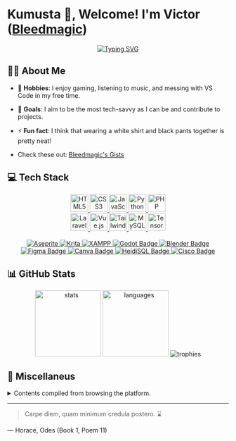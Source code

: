 # Kumusta 👋, Welcome! I'm Victor ([Bleedmagic][steam])

[steam]: https://steamcommunity.com/profiles/76561198444268546

<!-- 👀  -->

<p align="center">
  <a href="https://microsoftgithub.com"><img src="https://readme-typing-svg.demolab.com?font=Itim&size=25&letterSpacing=2px&duration=1800&pause=200&color=FF69B4&center=true&vCenter=true&multiline=true&repeat=false&width=600&height=100&lines=GMT%2FUTC%2B8;I+play+games+and+write+code.;Printing+less+than+3s+since+forever!" alt="Typing SVG" /></a>
</p>

## 👨‍💻 About Me

- 🎲 **Hobbies**: I enjoy gaming, listening to music, and messing with VS Code in my free time.

- 🎯 **Goals**: I aim to be the most tech-savvy as I can be and contribute to projects.

- ⚡ **Fun fact**: I think that wearing a white shirt and black pants together is pretty neat!

- Check these out: [Bleedmagic's Gists](https://gist.github.com/bleedmagic)

## 💻 Tech Stack

<div align="center">
    <a href="https://developer.mozilla.org/en-US/docs/Web/HTML">
        <img src="https://cdn.jsdelivr.net/gh/devicons/devicon/icons/html5/html5-original.svg" height="40" alt="HTML5 logo" />
    </a>
    <a href="https://developer.mozilla.org/en-US/docs/Web/CSS">
        <img src="https://cdn.jsdelivr.net/gh/devicons/devicon/icons/css3/css3-original.svg" height="40" alt="CSS3 logo" />
    </a>
    <a href="https://developer.mozilla.org/en-US/docs/Web/JavaScript">
        <img src="https://cdn.jsdelivr.net/gh/devicons/devicon/icons/javascript/javascript-original.svg" height="40" alt="JavaScript logo" />
    </a>
    <a href="https://docs.python.org/3/">
        <img src="https://cdn.jsdelivr.net/gh/devicons/devicon/icons/python/python-original.svg" height="40" alt="Python logo" />
    </a>
    <a href="https://www.php.net/docs.php">
        <img src="https://cdn.jsdelivr.net/gh/devicons/devicon/icons/php/php-original.svg" height="40" alt="PHP logo" />
    </a>
    <br>
    <a href="https://laravel.com/docs">
        <img src="https://cdn.jsdelivr.net/gh/devicons/devicon/icons/laravel/laravel-original.svg" height="40" alt="Laravel logo" />
    </a>
    <a href="https://vuejs.org/guide/introduction.html">
        <img src="https://cdn.jsdelivr.net/gh/devicons/devicon/icons/vuejs/vuejs-original.svg" height="40" alt="Vue.js logo" />
    </a>
    <a href="https://tailwindcss.com/docs">
        <img src="https://cdn.jsdelivr.net/gh/devicons/devicon/icons/tailwindcss/tailwindcss-original.svg" height="40" alt="Tailwind CSS logo" />
    </a>
    <a href="https://dev.mysql.com/doc/">
        <img src="https://cdn.jsdelivr.net/gh/devicons/devicon/icons/mysql/mysql-original.svg" height="40" alt="MySQL logo" />
    </a>
    <a href="https://www.tensorflow.org/">
        <img src="https://cdn.jsdelivr.net/gh/devicons/devicon/icons/tensorflow/tensorflow-original.svg" height="40" alt="TensorFlow logo" />
    </a>
</div>

<br>

<div align="center">
    <a href="https://www.aseprite.org/">
        <img src="https://img.shields.io/badge/Aseprite-F5F5DC?style=for-the-badge&logo=Aseprite&logoColor=" alt="Aseprite" />
    </a>
    <a href="https://krita.org/en/">
        <img src="https://img.shields.io/badge/Krita-203759?style=for-the-badge&logo=krita&logoColor=EEF37B" alt="Krita" />
    </a>
    <a href="https://www.apachefriends.org/index.html">
        <img src="https://img.shields.io/static/v1?style=for-the-badge&message=XAMPP&color=FB7A24&logo=XAMPP&logoColor=FFFFFF&label=" alt="XAMPP" />
    </a>
    <a href="https://godotengine.org/">
        <img src="https://img.shields.io/badge/Godot-478CBF?style=for-the-badge&logo=godot-engine&logoColor=white" alt="Godot Badge">
    </a>
    <a href="https://www.blender.org/">
        <img src="https://img.shields.io/badge/Blender-F5792A?style=for-the-badge&logo=blender&logoColor=white" alt="Blender Badge">
    </a>
    <br>
    <a href="https://www.figma.com/">
        <img src="https://img.shields.io/badge/Figma-F24E1E?style=for-the-badge&logo=figma&logoColor=white" alt="Figma Badge">
    </a>
    <a href="https://www.canva.com/">
        <img src="https://img.shields.io/badge/Canva-00C4CC?style=for-the-badge&logo=canva&logoColor=white" alt="Canva Badge">
    </a>
    <a href="https://www.heidisql.com/">
    <img src="https://img.shields.io/badge/HeidiSQL-4479A1?style=for-the-badge&logo=mariadb&logoColor=white" alt="HeidiSQL Badge">
    </a>
    <a href="https://www.cisco.com/">
    <img src="https://img.shields.io/badge/Cisco-1BA0D7?style=for-the-badge&logo=cisco&logoColor=white" alt="Cisco Badge">
    </a>
</div>

## 📊 GitHub Stats

<div align="center">
  <img src="https://github-readme-stats.vercel.app/api?username=bleedmagic&hide_title=false&hide_rank=false&show_icons=true&include_all_commits=true&count_private=true&disable_animations=false&theme=onedark&locale=en&hide_border=true&bg_color=00000000" height="150" alt="stats"  />
  <img src="https://github-readme-stats.vercel.app/api/top-langs?username=bleedmagic&locale=en&hide_title=false&layout=compact&card_width=320&langs_count=6&theme=onedark&hide_border=true&bg_color=00000000" height="150" alt="languages"  />
  <img src="https://github-profile-trophy.vercel.app/?username=Bleedmagic&theme=onedark&no-frame=true&no-bg=true&margin-w=5&margin-h=5&row=2&column=4" alt="trophies"></img>
</div>

## 🌟 Miscellaneus

<details>

<summary>Contents compiled from browsing the platform.</summary>

### A Wonderful Phrase

<div align="center">
  <a href="https://github.com/Bleedmagic">
    <img
      alt="typograssy"
      src="https://typograssy.deno.dev/api?text=Hakuna%20Matata,%20&l0=fbf1c7&l1=d79921&l2=689d6a&l3=458588&l4=cc241d&frame=d65d0e&bg=fbf1c7&speed=100&comment=It's%20our%20problem-free%20philosophy!" />
  </a>
</div>

### Visit Count

<div align="center">
    <a href="https://github.com/Bleedmagic"><img alt="Counter" src="https://count.getloli.com/@Bleedmagic?name=MoeCounter&theme=rule34&padding=7&offset=15&align=center&scale=1.5&pixelated=1&darkmode=auto"></a>
</div>

### Profile Insights

- [gitstalk.netlify.app/bleedmagic](https://gitstalk.netlify.app/bleedmagic)
- [profile-summary-for-github.com/user/bleedmagic](https://profile-summary-for-github.com/user/bleedmagic)

</details>

---

> Carpe diem, quam minimum credula postero. :hourglass:

— Horace, Odes (Book 1, Poem 11)

<!-- <p align="center">
    Made with 💖 by Victor [|87
</p> -->

<!--
The me writing this wants to make a blog and display it here, so get to it, future me!
-->
